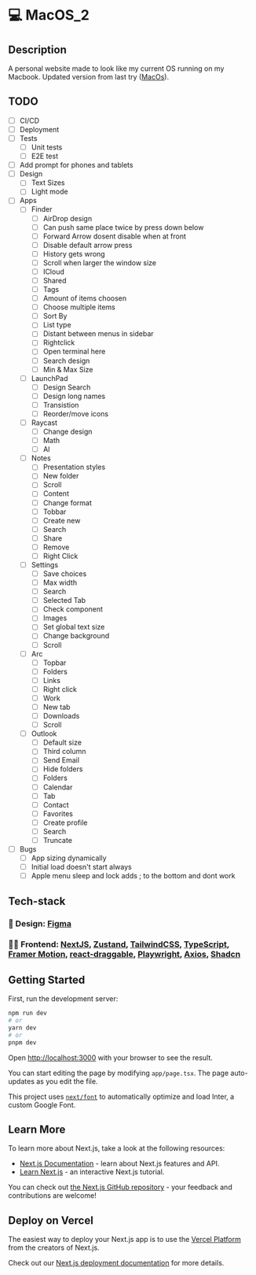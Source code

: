 # :computer: MacOS_2

## Description

A personal website made to look like my current OS running on my Macbook. Updated version from last try ([﻿MacOs](https://github.com/elmersson/MacOS)).

## TODO

- [ ] CI/CD
- [ ] Deployment
- [ ] Tests
  - [ ] Unit tests
  - [ ] E2E test
- [ ] Add prompt for phones and tablets
- [ ] Design
  - [ ] Text Sizes
  - [ ] Light mode
- [ ] Apps
  - [ ] Finder
    - [ ] AirDrop design
    - [ ] Can push same place twice by press down below
    - [ ] Forward Arrow dosent disable when at front
    - [ ] Disable default arrow press
    - [ ] History gets wrong
    - [ ] Scroll when larger the window size
    - [ ] ICloud
    - [ ] Shared
    - [ ] Tags
    - [ ] Amount of items choosen
    - [ ] Choose multiple items
    - [ ] Sort By
    - [ ] List type
    - [ ] Distant between menus in sidebar
    - [ ] Rightclick
    - [ ] Open terminal here
    - [ ] Search design
    - [ ] Min & Max Size
  - [ ] LaunchPad
    - [ ] Design Search
    - [ ] Design long names
    - [ ] Transistion
    - [ ] Reorder/move icons
  - [ ] Raycast
    - [ ] Change design
    - [ ] Math
    - [ ] AI 
  - [ ] Notes
    - [ ] Presentation styles
    - [ ] New folder
    - [ ] Scroll
    - [ ] Content
    - [ ] Change format
    - [ ] Tobbar
    - [ ] Create new
    - [ ] Search
    - [ ] Share
    - [ ] Remove
    - [ ] Right Click
  - [ ] Settings
    - [ ] Save choices
    - [ ] Max width
    - [ ] Search
    - [ ] Selected Tab
    - [ ] Check component
    - [ ] Images
    - [ ] Set global text size
    - [ ] Change background
    - [ ] Scroll
  - [ ] Arc
    - [ ] Topbar
    - [ ] Folders
    - [ ] Links
    - [ ] Right click
    - [ ] Work
    - [ ] New tab
    - [ ] Downloads
    - [ ] Scroll
  - [ ] Outlook
    - [ ] Default size
    - [ ] Third column
    - [ ] Send Email
    - [ ] Hide folders
    - [ ] Folders
    - [ ] Calendar
    - [ ] Tab
    - [ ] Contact
    - [ ] Favorites
    - [ ] Create profile
    - [ ] Search
    - [ ] Truncate
- [ ] Bugs
  - [ ] App sizing dynamically
  - [ ] Initial load doesn't start always
  - [ ] Apple menu sleep and lock adds ; to the bottom and dont work

## Tech-stack

### :art: Design: [﻿Figma](https://www.figma.com/file/VCxltAf7wcOtDc6djBIBCD/MacOS?type=design&node-id=2%3A5731&mode=design&t=B1iX5GHDvj0DTduN-1)

### :technologist: Frontend: [NextJS](https://github.com/vercel/next.js), [Zustand](https://github.com/pmndrs/zustand), [TailwindCSS](https://github.com/tailwindlabs/tailwindcss), [TypeScript](https://github.com/microsoft/TypeScript), [Framer Motion](https://github.com/framer/motion), [react-draggable](https://github.com/react-grid-layout/react-draggable), [Playwright](https://github.com/microsoft/playwright), [Axios](https://github.com/axios/axios), [Shadcn](https://github.com/shadcn-ui/ui)

## Getting Started

First, run the development server:

```bash
npm run dev
# or
yarn dev
# or
pnpm dev
```

Open [http://localhost:3000](http://localhost:3000) with your browser to see the result.

You can start editing the page by modifying `app/page.tsx`. The page auto-updates as you edit the file.

This project uses [`next/font`](https://nextjs.org/docs/basic-features/font-optimization) to automatically optimize and load Inter, a custom Google Font.

## Learn More

To learn more about Next.js, take a look at the following resources:

- [Next.js Documentation](https://nextjs.org/docs) - learn about Next.js features and API.
- [Learn Next.js](https://nextjs.org/learn) - an interactive Next.js tutorial.

You can check out [the Next.js GitHub repository](https://github.com/vercel/next.js/) - your feedback and contributions are welcome!

## Deploy on Vercel

The easiest way to deploy your Next.js app is to use the [Vercel Platform](https://vercel.com/new?utm_medium=default-template&filter=next.js&utm_source=create-next-app&utm_campaign=create-next-app-readme) from the creators of Next.js.

Check out our [Next.js deployment documentation](https://nextjs.org/docs/deployment) for more details.
